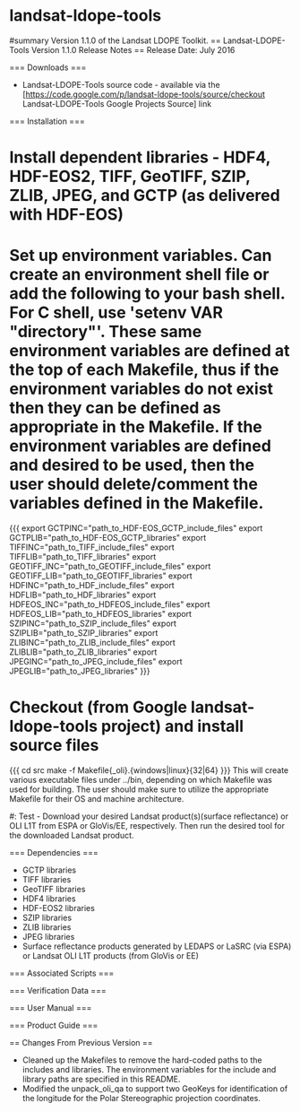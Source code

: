 # landsat-ldope-tools
#summary Version 1.1.0 of the Landsat LDOPE Toolkit.
== Landsat-LDOPE-Tools Version 1.1.0 Release Notes ==
Release Date: July 2016

=== Downloads ===

* Landsat-LDOPE-Tools source code - available via the [https://code.google.com/p/landsat-ldope-tools/source/checkout Landsat-LDOPE-Tools Google Projects Source] link

=== Installation ===
  # Install dependent libraries - HDF4, HDF-EOS2, TIFF, GeoTIFF, SZIP, ZLIB, JPEG, and GCTP (as delivered with HDF-EOS)
  # Set up environment variables.  Can create an environment shell file or add the following to your bash shell.  For C shell, use 'setenv VAR "directory"'.  These same environment variables are defined at the top of each Makefile, thus if the environment variables do not exist then they can be defined as appropriate in the Makefile.  If the environment variables are defined and desired to be used, then the user should delete/comment the variables defined in the Makefile.
{{{
    export GCTPINC="path_to_HDF-EOS_GCTP_include_files"
    export GCTPLIB="path_to_HDF-EOS_GCTP_libraries"
    export TIFFINC="path_to_TIFF_include_files"
    export TIFFLIB="path_to_TIFF_libraries"
    export GEOTIFF_INC="path_to_GEOTIFF_include_files"
    export GEOTIFF_LIB="path_to_GEOTIFF_libraries"
    export HDFINC="path_to_HDF_include_files"
    export HDFLIB="path_to_HDF_libraries"
    export HDFEOS_INC="path_to_HDFEOS_include_files"
    export HDFEOS_LIB="path_to_HDFEOS_libraries"
    export SZIPINC="path_to_SZIP_include_files"
    export SZIPLIB="path_to_SZIP_libraries"
    export ZLIBINC="path_to_ZLIB_include_files"
    export ZLIBLIB="path_to_ZLIB_libraries"
    export JPEGINC="path_to_JPEG_include_files"
    export JPEGLIB="path_to_JPEG_libraries"
}}}
  # Checkout (from Google landsat-ldope-tools project) and install source files
{{{
cd src
make -f Makefile{_oli}.{windows|linux}{32|64}
}}}
This will create various executable files under ../bin, depending on which Makefile was used for building.  The user should make sure to utilize the appropriate Makefile for their OS and machine architecture.

  #: Test - Download your desired Landsat product(s)(surface reflectance) or OLI L1T from ESPA or GloVis/EE, respectively.  Then run the desired tool for the downloaded Landsat product.

=== Dependencies ===
  * GCTP libraries
  * TIFF libraries
  * GeoTIFF libraries
  * HDF4 libraries
  * HDF-EOS2 libraries
  * SZIP libraries
  * ZLIB libraries
  * JPEG libraries
  * Surface reflectance products generated by LEDAPS or LaSRC (via ESPA) or Landsat OLI L1T products (from GloVis or EE)

=== Associated Scripts ===

=== Verification Data ===

=== User Manual ===

=== Product Guide ===

== Changes From Previous Version ==
* Cleaned up the Makefiles to remove the hard-coded paths to the includes and
  libraries.  The environment variables for the include and library paths are
  specified in this README.
* Modified the unpack_oli_qa to support two GeoKeys for identification of the
  longitude for the Polar Stereographic projection coordinates.
